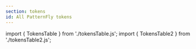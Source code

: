 ```yaml
---
section: tokens
id: All PatternFly tokens
---
```



import { TokensTable } from './tokensTable.js';
import { TokensTable2 } from './tokensTable2.js';

<!-- <TokensTable/> -->

<TokensTable2/>
